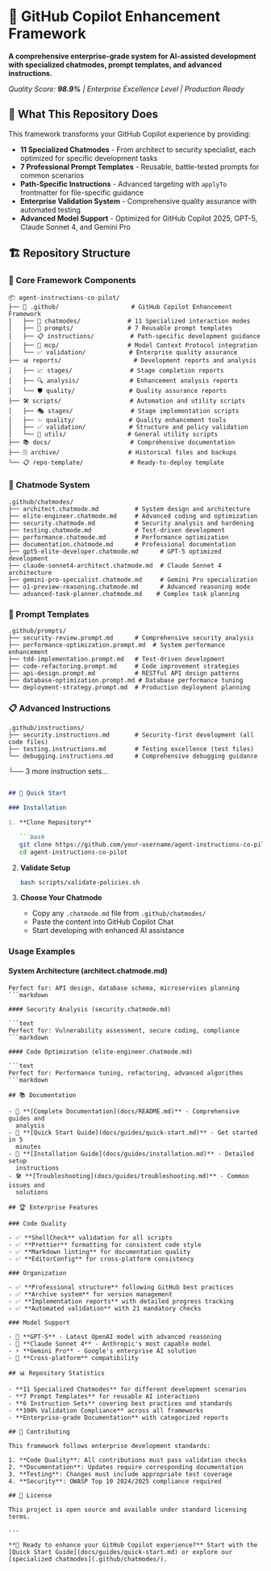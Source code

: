 # 🚀 GitHub Copilot Enhancement Framework

**A comprehensive enterprise-grade system for AI-assisted development with specialized chatmodes, prompt templates, and advanced instructions.**

*Quality Score: **98.9%** | Enterprise Excellence Level | Production Ready*

## 🎯 What This Repository Does

This framework transforms your GitHub Copilot experience by providing:

- **11 Specialized Chatmodes** - From architect to security specialist, each optimized for specific development tasks
- **7 Professional Prompt Templates** - Reusable, battle-tested prompts for common scenarios
- **Path-Specific Instructions** - Advanced targeting with `applyTo` frontmatter for file-specific guidance
- **Enterprise Validation System** - Comprehensive quality assurance with automated testing
- **Advanced Model Support** - Optimized for GitHub Copilot 2025, GPT-5, Claude Sonnet 4, and Gemini Pro

## 🏗️ Repository Structure

### 📁 Core Framework Components

```text
📦 agent-instructions-co-pilot/
├── 🤖 .github/                    # GitHub Copilot Enhancement Framework
│   ├── 💬 chatmodes/             # 11 Specialized interaction modes
│   ├── 🎯 prompts/               # 7 Reusable prompt templates
│   ├── 📋 instructions/          # Path-specific development guidance
│   ├── 🔧 mcp/                   # Model Context Protocol integration
│   └── ✅ validation/            # Enterprise quality assurance
├── 📊 reports/                    # Development reports and analysis
│   ├── 📈 stages/                # Stage completion reports
│   ├── 🔍 analysis/              # Enhancement analysis reports
│   └── 🛡️ quality/               # Quality assurance reports
├── 🛠️ scripts/                   # Automation and utility scripts
│   ├── 🎭 stages/                # Stage implementation scripts
│   ├── ✨ quality/               # Quality enhancement tools
│   ├── ✅ validation/            # Structure and policy validation
│   └── 🔧 utils/                 # General utility scripts
├── 📚 docs/                      # Comprehensive documentation
├── 🗄️ archive/                   # Historical files and backups
└── 📋 repo-template/             # Ready-to-deploy template
```

### 🎯 Chatmode System

```text
.github/chatmodes/
├── architect.chatmode.md          # System design and architecture
├── elite-engineer.chatmode.md     # Advanced coding and optimization
├── security.chatmode.md           # Security analysis and hardening
├── testing.chatmode.md            # Test-driven development
├── performance.chatmode.md        # Performance optimization
├── documentation.chatmode.md      # Professional documentation
├── gpt5-elite-developer.chatmode.md      # GPT-5 optimized development
├── claude-sonnet4-architect.chatmode.md  # Claude Sonnet 4 architecture
├── gemini-pro-specialist.chatmode.md     # Gemini Pro specialization
├── o1-preview-reasoning.chatmode.md      # Advanced reasoning mode
└── advanced-task-planner.chatmode.md    # Complex task planning
```

### 🎯 Prompt Templates

```text
.github/prompts/
├── security-review.prompt.md      # Comprehensive security analysis
├── performance-optimization.prompt.md  # System performance enhancement
├── tdd-implementation.prompt.md   # Test-driven development
├── code-refactoring.prompt.md     # Code improvement strategies
├── api-design.prompt.md           # RESTful API design patterns
├── database-optimization.prompt.md # Database performance tuning
└── deployment-strategy.prompt.md  # Production deployment planning
```

### 📋 Advanced Instructions

```text
.github/instructions/
├── security.instructions.md       # Security-first development (all code files)
├── testing.instructions.md        # Testing excellence (test files)
└── debugging.instructions.md      # Comprehensive debugging guidance
```
└── 3 more instruction sets...
```markdown

## 🚀 Quick Start

### Installation

1. **Clone Repository**

   ```bash
   git clone https://github.com/your-username/agent-instructions-co-pilot.git
   cd agent-instructions-co-pilot
   ```

2. **Validate Setup**

   ```bash
   bash scripts/validate-policies.sh
   ```

3. **Choose Your Chatmode**
   - Copy any `.chatmode.md` file from `.github/chatmodes/`
   - Paste the content into GitHub Copilot Chat
   - Start developing with enhanced AI assistance

### Usage Examples

#### System Architecture (architect.chatmode.md)

```text
Perfect for: API design, database schema, microservices planning
```markdown

#### Security Analysis (security.chatmode.md)

```text
Perfect for: Vulnerability assessment, secure coding, compliance
```markdown

#### Code Optimization (elite-engineer.chatmode.md)

```text
Perfect for: Performance tuning, refactoring, advanced algorithms
```markdown

## 📚 Documentation

- 📖 **[Complete Documentation](docs/README.md)** - Comprehensive guides and
  analysis
- 🚀 **[Quick Start Guide](docs/guides/quick-start.md)** - Get started in 5
  minutes
- 🔧 **[Installation Guide](docs/guides/installation.md)** - Detailed setup
  instructions
- 🛠️ **[Troubleshooting](docs/guides/troubleshooting.md)** - Common issues and
  solutions

## 🏆 Enterprise Features

### Code Quality

- ✅ **ShellCheck** validation for all scripts
- ✅ **Prettier** formatting for consistent code style
- ✅ **Markdown linting** for documentation quality
- ✅ **EditorConfig** for cross-platform consistency

### Organization

- ✅ **Professional structure** following GitHub best practices
- ✅ **Archive system** for version management
- ✅ **Implementation reports** with detailed progress tracking
- ✅ **Automated validation** with 21 mandatory checks

### Model Support

- 🤖 **GPT-5** - Latest OpenAI model with advanced reasoning
- 🧠 **Claude Sonnet 4** - Anthropic's most capable model
- ⚡ **Gemini Pro** - Google's enterprise AI solution
- 🔄 **Cross-platform** compatibility

## 📊 Repository Statistics

- **11 Specialized Chatmodes** for different development scenarios
- **7 Prompt Templates** for reusable AI interactions
- **6 Instruction Sets** covering best practices and standards
- **100% Validation Compliance** across all frameworks
- **Enterprise-grade Documentation** with categorized reports

## 🤝 Contributing

This framework follows enterprise development standards:

1. **Code Quality**: All contributions must pass validation checks
2. **Documentation**: Updates require corresponding documentation
3. **Testing**: Changes must include appropriate test coverage
4. **Security**: OWASP Top 10 2024/2025 compliance required

## 📄 License

This project is open source and available under standard licensing terms.

---

**🎯 Ready to enhance your GitHub Copilot experience?** Start with the
[Quick Start Guide](docs/guides/quick-start.md) or explore our
[specialized chatmodes](.github/chatmodes/).
